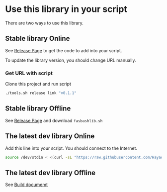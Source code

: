 # Use this library in your script

There are two ways to use this library.

## Stable library Online

See [Release Page](https://github.com/Hayao0819/FasBashLib/releases) to get the code to add into your script.

To update the library version, you should change URL manually.

### Get URL with script

Clone this project and run script

```bash
./tools.sh release link "v0.1.1"
```

## Stable library Offline

See [Release Page](https://github.com/Hayao0819/FasBashLib/releases) and download `fasbashlib.sh`


## The latest dev library Online

Add this line into your script. You should connect to the Internet.

```bash
source /dev/stdin < <(curl -sL "https://raw.githubusercontent.com/Hayao0819/FasBashLib/build-0.1.x/fasbashlib.sh")
```

## The latest dev library Offline

See [Build documemt](./BUILD.md)
